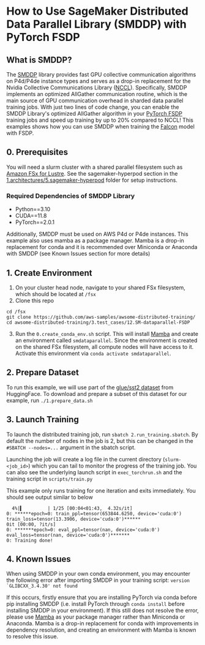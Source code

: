 # How to Use SageMaker Distributed Data Parallel Library (SMDDP) with PyTorch FSDP

## What is SMDDP?
The [SMDDP](https://docs.aws.amazon.com/sagemaker/latest/dg/data-parallel.html) library provides fast GPU collective communication algorithms on P4d/P4de instance types and serves as a drop-in replacement for the Nvidia Collective Communications Library ([NCCL](https://developer.nvidia.com/nccl)).  Specifically, SMDDP implements an optimized AllGather communication routine, which is the main source of GPU communication overhead in sharded data parallel training jobs.  With just two lines of code change, you can enable the SMDDP Library's optimized AllGather algorithm in your [PyTorch FSDP](https://pytorch.org/tutorials/intermediate/FSDP_tutorial.html) training jobs and speed up training by up to 20% compared to NCCL!  This examples shows how you can use SMDDP when training the [Falcon](https://falconllm.tii.ae/falcon-models.html) model with FSDP.  

## 0. Prerequisites
You will need a slurm cluster with a shared parallel filesystem such as [Amazon FSx for Lustre](https://docs.aws.amazon.com/fsx/latest/LustreGuide/getting-started.html).  See the sagemaker-hyperpod section in the [1.architectures/5.sagemaker-hyperpod](https://github.com/aws-samples/awsome-distributed-training/tree/main/1.architectures/5.sagemaker-hyperpod) folder for setup instructions. 

### Required Dependencies of SMDDP Library
* Python==3.10
* CUDA==11.8
* PyTorch==2.0.1

Additionally, SMDDP must be used on AWS P4d or P4de instances.  This example also uses mamba as a package manager.  Mamba is a drop-in replacement for conda and it is recommended over Miniconda or Anaconda with SMDDP (see Known Issues section for more details)

## 1. Create Environment 
1. On your cluster head node, navigate to your shared FSx filesystem, which should be located at `/fsx`
2. Clone this repo 
```
cd /fsx
git clone https://github.com/aws-samples/awsome-distributed-training/
cd awsome-distributed-training/3.test_cases/12.SM-dataparallel-FSDP
```
3. Run the `0.create_conda_env.sh` script.  This will install [Mamba](https://github.com/mamba-org/mamba) and create an environment called `smdataparallel`.   Since the environment is created on the shared FSx filesystem, all compute nodes will have access to it.  Activate this environment via `conda activate smdataparallel`.

## 2. Prepare Dataset
To run this example, we will use part of the [glue/sst2 dataset](https://huggingface.co/datasets/glue) from HuggingFace.  To download and prepare a subset of this dataset for our example, run `./1.prepare_data.sh` 

## 3. Launch Training
To launch the distributed training job, run `sbatch 2.run_training.sbatch`.   By default the number of nodes in the job is 2, but this can be changed in the `#SBATCH --nodes=...` argument in the sbatch script.  

Launching the job will create a log file in the current directory (`slurm-<job_id>`)  which you can tail to monitor the progress of the training job.    You can also see the underlying launch script in `exec_torchrun.sh` and the training script in `scripts/train.py`

This example only runs training for one iteration and exits immediately.  You should see output similar to below
```
  4%|▍         | 1/25 [00:04<01:43,  4.32s/it]
0: ******epoch=0: train_ppl=tensor(653844.6250, device='cuda:0') train_loss=tensor(13.3906, device='cuda:0')******
0it [00:00, ?it/s]
0: *******epoch=0: eval_ppl=tensor(nan, device='cuda:0') eval_loss=tensor(nan, device='cuda:0')*******
0: Training done!
```
## 4. Known Issues
When using SMDDP in your own conda environment, you may encounter the following error after importing SMDDP in your training script: ``version `GLIBCXX_3.4.30' not found``

If this occurs, firstly ensure that you are installing PyTorch via conda before pip installing SMDDP (i.e. install PyTorch through `conda install` before installing SMDDP in your environment).  If this still does not resolve the error, please use [Mamba](https://github.com/mamba-org/mamba) as your package manager rather than Miniconda or Anaconda.  Mamba is a drop-in replacement for conda with improvements in dependency resolution, and creating an environment with Mamba is known to resolve this issue.

